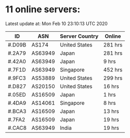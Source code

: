 # 11 online servers:

Latest update at: Mon Feb 10 23:10:13 UTC 2020

| ID | ASN | Server Country | Online |
| -- | --- | -------------- | ------ |
| #.D09B | AS174 | United States | 281 hrs |
| #.2A79 | AS63949 | Japan | 281 hrs |
| #.42A0 | AS63949 | Japan | 9 hrs |
| #.7F1D | AS63949 | Singapore | 452 hrs |
| #.9FC3 | AS53889 | United States | 299 hrs |
| #.D827 | AS20150 | United States | 16 hrs |
| #.05ED | AS16509 | Japan | 1 hrs |
| #.4DA9 | AS14061 | Singapore | 8 hrs |
| #.BCA3 | AS16509 | Japan | 13 hrs |
| #.7FA2 | AS16509 | Japan | 19 hrs |
| #.CAC8 | AS63949 | India | 19 hrs |

